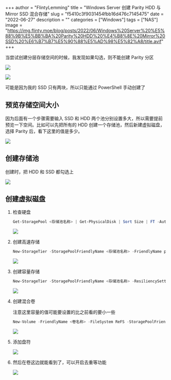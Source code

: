 +++
author = "FlintyLemming"
title = "Windows Server 创建 Parity HDD 与 Mirror SSD 混合存储"
slug = "f5410c3f9031454fbb16d476c7145475"
date = "2022-06-27"
description = ""
categories = ["Windows"]
tags = ["NAS"]
image = "https://img.flinty.moe/blog/posts/2022/06/Windows%20Server%20%E5%88%9B%E5%BB%BA%20Parity%20HDD%20%E4%B8%8E%20Mirror%20SSD%20%E6%B7%B7%E5%90%88%E5%AD%98%E5%82%A8/title.avif"
+++

当尝试创建分层存储空间的时候，我发现如果勾选，则不能创建 Parity 分区

![](https://img.flinty.moe/blog/posts/2022/06/Windows%20Server%20%E5%88%9B%E5%BB%BA%20Parity%20HDD%20%E4%B8%8E%20Mirror%20SSD%20%E6%B7%B7%E5%90%88%E5%AD%98%E5%82%A8/1.avif)

![](https://img.flinty.moe/blog/posts/2022/06/Windows%20Server%20%E5%88%9B%E5%BB%BA%20Parity%20HDD%20%E4%B8%8E%20Mirror%20SSD%20%E6%B7%B7%E5%90%88%E5%AD%98%E5%82%A8/2.avif)

可能是因为我的 SSD 只有两块，所以只能通过 PowerShell 手动创建了

## 预览存储空间大小

因为后面有一个步骤需要输入 SSD 和 HDD 两个池分别设置多大，所以需要提前预览一下空间。比如可以先把所有的 HDD 创建一个存储池，然后新建虚拟磁盘，选择 Parity 后，看下这里的值是多少。

![](https://img.flinty.moe/blog/posts/2022/06/Windows%20Server%20%E5%88%9B%E5%BB%BA%20Parity%20HDD%20%E4%B8%8E%20Mirror%20SSD%20%E6%B7%B7%E5%90%88%E5%AD%98%E5%82%A8/3.avif)

## 创建存储池

创建时，把 HDD 和 SSD 都勾选上

![](https://img.flinty.moe/blog/posts/2022/06/Windows%20Server%20%E5%88%9B%E5%BB%BA%20Parity%20HDD%20%E4%B8%8E%20Mirror%20SSD%20%E6%B7%B7%E5%90%88%E5%AD%98%E5%82%A8/4.avif)

## 创建虚拟磁盘

1. 检查硬盘
    
    ```powershell
    Get-StoragePool <存储池名称> | Get-PhysicalDisk | Sort Size | FT -AutoSize
    ```
    
    ![](https://img.flinty.moe/blog/posts/2022/06/Windows%20Server%20%E5%88%9B%E5%BB%BA%20Parity%20HDD%20%E4%B8%8E%20Mirror%20SSD%20%E6%B7%B7%E5%90%88%E5%AD%98%E5%82%A8/5.avif)
    
2. 创建高速存储
    
    ```powershell
    New-StorageTier -StoragePoolFriendlyName <存储池名称> -FriendlyName performance -MediaType SSD
    ```
    
    ![](https://img.flinty.moe/blog/posts/2022/06/Windows%20Server%20%E5%88%9B%E5%BB%BA%20Parity%20HDD%20%E4%B8%8E%20Mirror%20SSD%20%E6%B7%B7%E5%90%88%E5%AD%98%E5%82%A8/6.avif)
    
3. 创建容量存储
    
    ```powershell
    New-StorageTier -StoragePoolFriendlyName <存储池名称> -ResiliencySettingName Parity -FriendlyName capacity -MediaType HDD
    ```
    
    ![](https://img.flinty.moe/blog/posts/2022/06/Windows%20Server%20%E5%88%9B%E5%BB%BA%20Parity%20HDD%20%E4%B8%8E%20Mirror%20SSD%20%E6%B7%B7%E5%90%88%E5%AD%98%E5%82%A8/7.avif)
    
4. 创建混合卷
    
    注意这里容量的值可能要设置的比之前看的要小一些
    
    ```powershell
    New-Volume -FriendlyName <卷名称> -FileSystem ReFS -StoragePoolFriendlyName <存储池名称> -StorageTierFriendlyNames performance, capacity -StorageTierSizes <高速空间大小>, <容量空间大小>
    ```
    
    ![](https://img.flinty.moe/blog/posts/2022/06/Windows%20Server%20%E5%88%9B%E5%BB%BA%20Parity%20HDD%20%E4%B8%8E%20Mirror%20SSD%20%E6%B7%B7%E5%90%88%E5%AD%98%E5%82%A8/8.avif)
    
5. 添加盘符
    
    ![](https://img.flinty.moe/blog/posts/2022/06/Windows%20Server%20%E5%88%9B%E5%BB%BA%20Parity%20HDD%20%E4%B8%8E%20Mirror%20SSD%20%E6%B7%B7%E5%90%88%E5%AD%98%E5%82%A8/9.avif)
    
6. 然后在卷这边就能看到了，可以开启去重等功能
    
    ![](https://img.flinty.moe/blog/posts/2022/06/Windows%20Server%20%E5%88%9B%E5%BB%BA%20Parity%20HDD%20%E4%B8%8E%20Mirror%20SSD%20%E6%B7%B7%E5%90%88%E5%AD%98%E5%82%A8/10.avif)